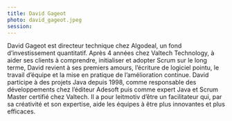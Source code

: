 ```yaml
---
title: David Gageot
photo: david_gageot.jpeg
session:
---
```


David Gageot est directeur technique chez Algodeal, un fond d’investissement quantitatif. Après 4 années chez Valtech Technology, à aider ses clients à comprendre, initialiser et adopter Scrum sur le long terme, David revient à ses premiers amours, l’écriture de logiciel pointu, le travail d’équipe et la mise en pratique de l’amélioration continue. David participe à des projets Java depuis 1998, comme responsable des développements chez l’éditeur Adesoft puis comme expert Java et Scrum Master certifié chez Valtech. Il a pour leitmotiv d’être un facilitateur qui, par sa créativité et son expertise, aide les équipes à être plus innovantes et plus efficaces.
